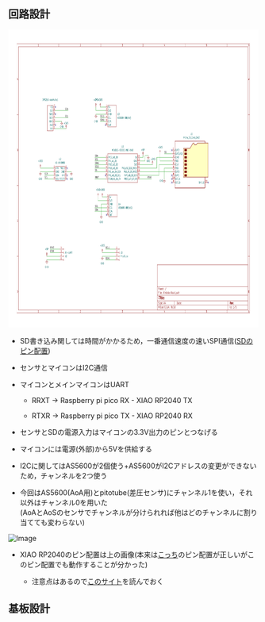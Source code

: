 ## 回路設計
<img width="1000" height="600" alt="Image" src=/エアデータ製作/ハードウェア/回路・基板製作/Airdata.svg>

- SD書き込み関しては時間がかかるため，一番通信速度の速いSPI通信([SDのピン配置](https://ht-deko.com/arduino/micro_sdcard.html))
  
- センサとマイコンはI2C通信
  
- マイコンとメインマイコンはUART
  - RRXT → Raspberry pi pico RX - XIAO RP2040 TX
    
  - RTXR → Raspberry pi pico TX - XIAO RP2040 RX
 
- センサとSDの電源入力はマイコンの3.3V出力のピンとつなげる

- マイコンには電源(外部)から5Vを供給する

- I2Cに関してはAS5600が2個使う+AS5600がI2Cアドレスの変更ができないため，チャンネルを2つ使う

- 今回はAS5600(AoA用)とpitotube(差圧センサ)にチャンネル1を使い，それ以外はチャンネル0を用いた  
  (AoAとAoSのセンサでチャンネルが分けられれば他はどのチャンネルに割り当てても変わらない)

<img width="600" height="600" alt="Image" src="https://github.com/user-attachments/assets/b1b33ced-eec5-4249-8b09-bd3cd86d32fe" />

- XIAO RP2040のピン配置は上の画像(本来は[こっち](https://wiki.seeedstudio.com/ja/XIAO-RP2040/#%E5%9B%9E%E8%B7%AF%E5%9B%B3%E3%82%AA%E3%83%B3%E3%83%A9%E3%82%A4%E3%83%B3%E3%83%93%E3%83%A5%E3%83%BC%E3%82%A2)のピン配置が正しいがこのピン配置でも動作することが分かった)

  - 注意点はあるので[このサイト](https://tamanegi-digick.com/it/xiao2040rp/)を読んでおく

## 基板設計
  

